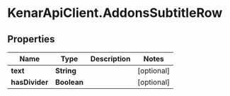 # KenarApiClient.AddonsSubtitleRow

## Properties

Name | Type | Description | Notes
------------ | ------------- | ------------- | -------------
**text** | **String** |  | [optional] 
**hasDivider** | **Boolean** |  | [optional] 


